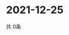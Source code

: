 # 2021-12-25
  共 0条

  <!-- BEGIN -->
  <!-- 最后更新时间Sat Dec 25 2021 01:51:33 GMT+0000 (Coordinated Universal Time) -->
  
  <!-- END -->
  
  